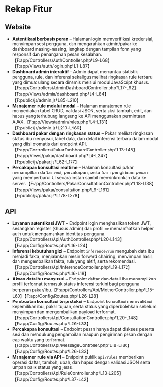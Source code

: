 # Rekap Fitur

## Website
- **Autentikasi berbasis peran** – Halaman login memverifikasi kredensial, menyimpan sesi pengguna, dan mengarahkan admin/pakar ke dashboard masing-masing, lengkap dengan tampilan form yang responsif dan penanganan pesan kesalahan.【F:app/Controllers/AuthController.php†L9-L68】【F:app/Views/auth/login.php†L1-L87】
- **Dashboard admin interaktif** – Admin dapat memantau statistik pengguna, rule, dan inferensi sekaligus melihat ringkasan rule terbaru yang dimuat ulang secara dinamis melalui modul JavaScript khusus.【F:app/Controllers/AdminDashboardController.php†L17-L92】【F:app/Views/admin/dashboard.php†L4-L84】【F:public/js/admin.js†L85-L210】
- **Manajemen rule melalui modal** – Halaman manajemen rule menyediakan tabel CRUD, validasi JSON, serta aksi tambah, edit, dan hapus yang terhubung langsung ke API menggunakan permintaan AJAX.【F:app/Views/admin/rules.php†L4-L131】【F:public/js/admin.js†L213-L469】
- **Dashboard pakar dengan ringkasan status** – Pakar melihat ringkasan status ibu menyusui, tabel data, dan detail inferensi terbaru dalam modal yang diisi otomatis dari endpoint API.【F:app/Controllers/PakarDashboardController.php†L13-L45】【F:app/Views/pakar/dashboard.php†L4-L247】【F:public/js/pakar.js†L62-L177】
- **Percakapan konsultasi realtime** – Halaman konsultasi pakar menampilkan daftar sesi, percakapan, serta form pengiriman pesan yang memperbarui UI secara instan sambil menyinkronkan data ke server.【F:app/Controllers/PakarConsultationController.php†L18-L138】【F:app/Views/pakar/consultation.php†L9-L161】【F:public/js/pakar.js†L178-L378】

## API
- **Layanan autentikasi JWT** – Endpoint login menghasilkan token JWT, sedangkan register (khusus admin) dan profil `me` memanfaatkan helper auth untuk mengamankan identitas pengguna.【F:app/Controllers/Api/AuthController.php†L20-L143】【F:app/Config/Routes.php†L16-L24】
- **Inferensi kebutuhan gizi** – Endpoint `inference/run` mengubah data ibu menjadi fakta, menjalankan mesin forward chaining, menyimpan hasil, dan mengembalikan fakta, rule yang aktif, serta rekomendasi.【F:app/Controllers/Api/InferenceController.php†L19-L172】【F:app/Config/Routes.php†L16-L18】
- **Akses data ibu menyusui** – Endpoint daftar dan detail ibu menampilkan profil terformat termasuk status inferensi terkini bagi pengguna berperan pakar/ibu.【F:app/Controllers/Api/MotherController.php†L15-L60】【F:app/Config/Routes.php†L26-L28】
- **Pembuatan konsultasi terproteksi** – Endpoint konsultasi memvalidasi kepemilikan ibu, pakar tujuan, serta status yang diperbolehkan sebelum menyimpan dan mengembalikan payload terformat.【F:app/Controllers/Api/ConsultationController.php†L20-L148】【F:app/Config/Routes.php†L26-L33】
- **Percakapan konsultasi** – Endpoint pesan hanya dapat diakses peserta sesi dan mendukung pengambilan maupun pengiriman pesan dengan cap waktu yang terformat.【F:app/Controllers/Api/MessageController.php†L18-L186】【F:app/Config/Routes.php†L26-L33】
- **Manajemen rule via API** – Endpoint publik `api/rules` memberikan operasi daftar, tambah, ubah, dan hapus dengan validasi JSON serta umpan balik status yang jelas.【F:app/Controllers/Api/RuleController.php†L13-L205】【F:app/Config/Routes.php†L37-L42】
